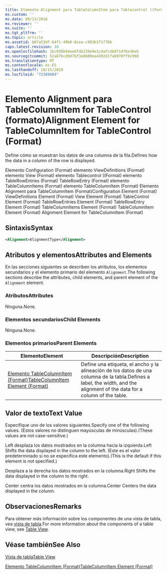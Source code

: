```yaml
---
title: Elemento Alignment para TableColumnItem para Tablecontrol ((Format) | Microsoft Docs
ms.custom: ''
ms.date: 09/13/2016
ms.reviewer: ''
ms.suite: ''
ms.tgt_pltfrm: ''
ms.topic: article
ms.assetid: b07a53df-64f1-49b0-8cea-c993b3f1f76b
caps.latest.revision: 10
ms.openlocfilehash: 1bc936b94ee6fd6239e9e3c4afcdb8f14fbe36eb
ms.sourcegitcommit: 52a67bcd9d7bf3e8600ea4302d1fa8970ff9c998
ms.translationtype: MT
ms.contentlocale: es-ES
ms.lasthandoff: 10/15/2019
ms.locfileid: "72369084"
---
```

# <a name="alignment-element-for-tablecolumnitem-for-tablecontrol-format"></a><span data-ttu-id="94534-102">Elemento Alignment para TableColumnItem for TableControl (formato)</span><span class="sxs-lookup"><span data-stu-id="94534-102">Alignment Element for TableColumnItem for TableControl (Format)</span></span>

<span data-ttu-id="94534-103">Define cómo se muestran los datos de una columna de la fila.</span><span class="sxs-lookup"><span data-stu-id="94534-103">Defines how the data in a column of the row is displayed.</span></span>

<span data-ttu-id="94534-104">Elemento Configuration (Format) elemento ViewDefinitions (Format) elemento View (Format) elemento Tablecontrol ((Format) elemento TableRowEntries (Format) TableRowEntry (Format) elemento TableColumnItems (Format) elemento TableColumnItem (Format) Elemento Alignment para TableColumnItem (Format)</span><span class="sxs-lookup"><span data-stu-id="94534-104">Configuration Element (Format) ViewDefinitions Element (Format) View Element (Format) TableControl Element (Format) TableRowEntries Element (Format) TableRowEntry Element (Format) TableColumnItems Element (Format) TableColumnItem Element (Format) Alignment Element for TableColumnItem (Format)</span></span>

## <a name="syntax"></a><span data-ttu-id="94534-105">Sintaxis</span><span class="sxs-lookup"><span data-stu-id="94534-105">Syntax</span></span>

```xml
<Alignment>AlignmentType</Alignment>
```

## <a name="attributes-and-elements"></a><span data-ttu-id="94534-106">Atributos y elementos</span><span class="sxs-lookup"><span data-stu-id="94534-106">Attributes and Elements</span></span>

<span data-ttu-id="94534-107">En las secciones siguientes se describen los atributos, los elementos secundarios y el elemento primario del elemento `Alignment`.</span><span class="sxs-lookup"><span data-stu-id="94534-107">The following sections describe the attributes, child elements, and parent element of the `Alignment` element.</span></span>

### <a name="attributes"></a><span data-ttu-id="94534-108">Atributos</span><span class="sxs-lookup"><span data-stu-id="94534-108">Attributes</span></span>

<span data-ttu-id="94534-109">Ninguna.</span><span class="sxs-lookup"><span data-stu-id="94534-109">None.</span></span>

### <a name="child-elements"></a><span data-ttu-id="94534-110">Elementos secundarios</span><span class="sxs-lookup"><span data-stu-id="94534-110">Child Elements</span></span>

<span data-ttu-id="94534-111">Ninguna.</span><span class="sxs-lookup"><span data-stu-id="94534-111">None.</span></span>

### <a name="parent-elements"></a><span data-ttu-id="94534-112">Elementos primarios</span><span class="sxs-lookup"><span data-stu-id="94534-112">Parent Elements</span></span>

|<span data-ttu-id="94534-113">Elemento</span><span class="sxs-lookup"><span data-stu-id="94534-113">Element</span></span>|<span data-ttu-id="94534-114">Descripción</span><span class="sxs-lookup"><span data-stu-id="94534-114">Description</span></span>|
|-------------|-----------------|
|[<span data-ttu-id="94534-115">Elemento TableColumnItem (Format)</span><span class="sxs-lookup"><span data-stu-id="94534-115">TableColumnItem Element (Format)</span></span>](./tablecolumnitem-element-for-tablecolumnitems-for-tablecontrol-format.md)|<span data-ttu-id="94534-116">Define una etiqueta, el ancho y la alineación de los datos de una columna de la tabla.</span><span class="sxs-lookup"><span data-stu-id="94534-116">Defines a label, the width, and the alignment of the data for a column of the table.</span></span>|

## <a name="text-value"></a><span data-ttu-id="94534-117">Valor de texto</span><span class="sxs-lookup"><span data-stu-id="94534-117">Text Value</span></span>

<span data-ttu-id="94534-118">Especifique uno de los valores siguientes.</span><span class="sxs-lookup"><span data-stu-id="94534-118">Specify one of the following values.</span></span> <span data-ttu-id="94534-119">(Estos valores no distinguen mayúsculas de minúsculas).</span><span class="sxs-lookup"><span data-stu-id="94534-119">(These values are not case-sensitive.)</span></span>

<span data-ttu-id="94534-120">Left desplaza los datos mostrados en la columna hacia la izquierda.</span><span class="sxs-lookup"><span data-stu-id="94534-120">Left Shifts the data displayed in the column to the left.</span></span> <span data-ttu-id="94534-121">(Este es el valor predeterminado si no se especifica este elemento).</span><span class="sxs-lookup"><span data-stu-id="94534-121">(This is the default if this element is not specified.)</span></span>

<span data-ttu-id="94534-122">Desplaza a la derecha los datos mostrados en la columna.</span><span class="sxs-lookup"><span data-stu-id="94534-122">Right Shifts the data displayed in the column to the right.</span></span>

<span data-ttu-id="94534-123">Center centra los datos mostrados en la columna.</span><span class="sxs-lookup"><span data-stu-id="94534-123">Center Centers the data displayed in the column.</span></span>

## <a name="remarks"></a><span data-ttu-id="94534-124">Observaciones</span><span class="sxs-lookup"><span data-stu-id="94534-124">Remarks</span></span>

<span data-ttu-id="94534-125">Para obtener más información sobre los componentes de una vista de tabla, vea [vista de tabla](./creating-a-table-view.md).</span><span class="sxs-lookup"><span data-stu-id="94534-125">For more information about the components of a table view, see [Table View](./creating-a-table-view.md).</span></span>

## <a name="see-also"></a><span data-ttu-id="94534-126">Véase también</span><span class="sxs-lookup"><span data-stu-id="94534-126">See Also</span></span>

[<span data-ttu-id="94534-127">Vista de tabla</span><span class="sxs-lookup"><span data-stu-id="94534-127">Table View</span></span>](./creating-a-table-view.md)

[<span data-ttu-id="94534-128">Elemento TableColumnItem (Format)</span><span class="sxs-lookup"><span data-stu-id="94534-128">TableColumnItem Element (Format)</span></span>](./tablecolumnitem-element-for-tablecolumnitems-for-tablecontrol-format.md)

